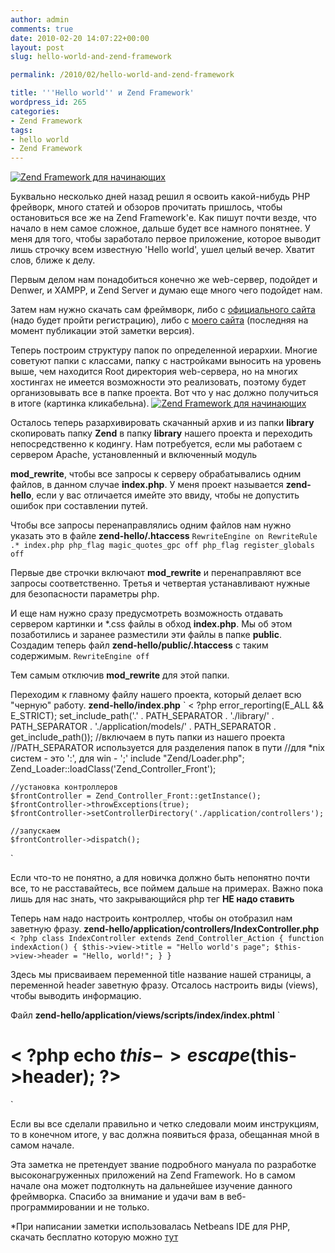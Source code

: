 ```yaml
---
author: admin
comments: true
date: 2010-02-20 14:07:22+00:00
layout: post
slug: hello-world-and-zend-framework

permalink: /2010/02/hello-world-and-zend-framework

title: '''Hello world'' и Zend Framework'
wordpress_id: 265
categories:
- Zend Framework
tags:
- hello world
- Zend Framework
---
```


[![Zend Framework для начинающих](http://vredniy.ru/wp-content/uploads/2010/02/logopost.png)](http://vredniy.ru/wp-content/uploads/2010/02/logopost.png)

Буквально несколько дней назад решил я освоить какой-нибудь PHP фрейворк, много статей и обзоров прочитать пришлось, чтобы остановиться все же на Zend Framework'е. Как пишут почти везде, что начало в нем самое сложное, дальше будет все намного понятнее. У меня для того, чтобы заработало первое приложение, которое выводит лишь строчку всем известную 'Hello world', ушел целый вечер. Хватит слов, ближе к делу.



Первым делом нам понадобиться конечно же web-сервер, подойдет и Denwer, и XAMPP, и Zend Server и думаю еще много чего подойдет нам.



Затем нам нужно скачать сам фреймворк, либо с [официального сайта](http://www.zend.com/en/community/downloads) (надо будет пройти регистрацию), либо с [моего сайта](/files/ZendFramework-1.10.1.zip) (последняя на момент публикации этой заметки версия).



Теперь построим структуру папок по определенной иерархии. Многие советуют папки с классами, папку с настройками выносить на уровень выше, чем находится Root директория web-сервера, но на многих хостингах не имеется возможности это реализовать, поэтому будет организовывать все в папке проекта. Вот что у нас должно получиться в итоге (картинка кликабельна). [![Zend Framework для начинающих](http://vredniy.ru/wp-content/uploads/2010/02/catalog-tree-150x150.gif)](http://vredniy.ru/wp-content/uploads/2010/02/catalog-tree.gif)



Осталось теперь разархивировать скачанный архив и из папки **library** скопировать папку **Zend** в папку **library** нашего проекта и переходить непосредственно к кодингу.
Нам потребуется, если мы работаем с сервером Apache, установленный и включенный модуль


**mod_rewrite**, чтобы все запросы к серверу обрабатывались одним файлов, в данном случае **index.php**. У меня проект называется **zend-hello**, если у вас отличается имейте это ввиду, чтобы не допустить ошибок при составлении путей.



Чтобы все запросы перенаправлялись одним файлов нам нужно указать это в файле **zend-hello/.htaccess**
`
RewriteEngine on
RewriteRule .* index.php
php_flag magic_quotes_gpc off
php_flag register_globals off
`



Первые две строчки включают **mod_rewrite** и перенаправляют все запросы соответственно. Третья и четвертая устанавливают нужные для безопасности параметры php.



И еще нам нужно сразу предусмотреть возможность отдавать сервером картинки и *.css файлы в обход **index.php**. Мы об этом позаботились и заранее разместили эти файлы в папке **public**. Создадим теперь файл **zend-hello/public/.htaccess** с таким содержимым.
`
RewriteEngine off
`


Тем самым отключив **mod_rewrite** для этой папки.



Переходим к главному файлу нашего проекта, который делает всю "черную" работу.
**zend-hello/index.php**
`
< ?php
    error_reporting(E_ALL && E_STRICT);
    set_include_path('.' . PATH_SEPARATOR . './library/'
            . PATH_SEPARATOR . './application/models/'
            . PATH_SEPARATOR . get_include_path());
    //включаем в путь папки из нашего проекта
    //PATH_SEPARATOR используется для разделения папок в пути
    //для *nix систем - это ':', для win - ';'
    include "Zend/Loader.php";
    Zend_Loader::loadClass('Zend_Controller_Front');

    //установка контроллеров
    $frontController = Zend_Controller_Front::getInstance();
    $frontController->throwExceptions(true);
    $frontController->setControllerDirectory('./application/controllers');

    //запускаем
    $frontController->dispatch();
`



Если что-то не понятно, а для новичка должно быть непонятно почти все, то не расставайтесь, все поймем дальше на примерах.
Важно пока лишь для нас знать, что закрывающийся php тег **НЕ надо ставить**



Теперь нам надо настроить контроллер, чтобы он отобразил нам заветную фразу.
**zend-hello/application/controllers/IndexController.php**
`
< ?php
class IndexController extends Zend_Controller_Action {
    function indexAction() {
        $this->view->title = "Hello world's page";
        $this->view->header = "Hello, world!";
    }
}
`



Здесь мы присваиваем переменной title название нашей страницы, а переменной header заветную фразу. Отсалось настроить виды (views), чтобы выводить информацию.



Файл **zend-hello/application/views/scripts/index/index.phtml**
`

    
    
        

# < ?php echo $this->escape($this->header); ?>


    

`



Если вы все сделали правильно и четко следовали моим инструкциям, то в конечном итоге, у вас должна появиться фраза, обещанная мной в самом начале.



Эта заметка не претендует звание подробного мануала по разработке высоконагруженных приложений на Zend Framework. Но в самом начале она может подтолкнуть на дальнейшее изучение данного фреймворка. Спасибо за внимание и удачи вам в веб-программировании и не только. 




*При написании заметки использовалась Netbeans IDE для PHP, скачать бесплатно которую можно [тут](http://netbeans.org/downloads/index.html)
